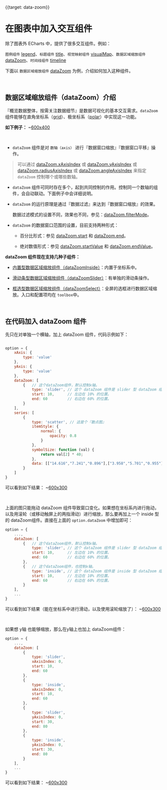 
{{target: data-zoom}}

# 在图表中加入交互组件

除了图表外 ECharts 中，提供了很多交互组件。例如：

`图例组件` [legend](option.html#legend)、`标题组件` [title](option.html#title)、`视觉映射组件` [visualMap](option.html#visualMap)、`数据区域缩放组件` [dataZoom](option.html#dataZoom)、`时间线组件` [timeline](option.html#timeline)

下面以 `数据区域缩放组件` [dataZoom](option.html#dataZoom) 为例，介绍如何加入这种组件。





<br>
<h2>数据区域缩放组件（dataZoom）介绍</h2>

『概览数据整体，按需关注数据细节』是数据可视化的基本交互需求。`dataZoom` 组件能够在直角坐标系（[grid](option.html#grid)）、极坐标系（[polar](option.html#polar)）中实现这一功能。


**如下例子：**
~[600x400](${galleryViewPath}doc-example/scatter-dataZoom-all&edit=1&reset=1)

<br>

+ `dataZoom` 组件是对 `数轴（axis）` 进行『数据窗口缩放』『数据窗口平移』操作。

> 可以通过 [dataZoom.xAxisIndex](option.html#dataZoom.xAxisIndex) 或 [dataZoom.yAxisIndex](option.html#dataZoom.yAxisIndex) 或 [dataZoom.radiusAxisIndex](option.html#dataZoom.radiusAxisIndex) 或 [dataZoom.angleAxisIndex](option.html#dataZoom.angleAxisIndex) 来指定 `dataZoom` 控制哪个或哪些数轴。

+ `dataZoom` 组件可同时存在多个，起到共同控制的作用。控制同一个数轴的组件，会自动联动。下面例子中会详细说明。

+ `dataZoom` 的运行原理是通过『数据过滤』来达到『数据窗口缩放』的效果。

    数据过滤模式的设置不同，效果也不同，参见：[dataZoom.filterMode](option.html#dataZoom.filterMode)。

+ `dataZoom` 的数据窗口范围的设置，目前支持两种形式：

    + 百分比形式：参见 [dataZoom.start](option.html#dataZoom.start) 和 [dataZoom.end](option.html#dataZoom.end)。

    + 绝对数值形式：参见 [dataZoom.startValue](option.html#dataZoom.startValue) 和 [dataZoom.endValue](option.html#dataZoom.endValue)。



**dataZoom 组件现在支持几种子组件：**

+ [内置型数据区域缩放组件（dataZoomInside）](option.html#dataZoom-inside)：内置于坐标系中。

+ [滑动条型数据区域缩放组件（dataZoomSlider）](option.html#dataZoom-slider)：有单独的滑动条操作。

+ [框选型数据区域缩放组件（dataZoomSelect）](option.html#toolbox.feature.dataZoom)：全屏的选框进行数据区域缩放。入口和配置项均在 `toolbox`中。




<br>
<h2>在代码加入 dataZoom 组件</h2>

先只在对单独一个横轴，加上 dataZoom 组件，代码示例如下：

```javascript

option = {
    xAxis: {
        type: 'value'
    },
    yAxis: {
        type: 'value'
    },
    dataZoom: [
        {   // 这个dataZoom组件，默认控制x轴。
            type: 'slider', // 这个 dataZoom 组件是 slider 型 dataZoom 组件
            start: 10,      // 左边在 10% 的位置。
            end: 60         // 右边在 60% 的位置。
        }
    ],
    series: [
        {
            type: 'scatter', // 这是个『散点图』
            itemStyle: {
                normal: {
                    opacity: 0.8
                }
            },
            symbolSize: function (val) {
                return val[2] * 40;
            },
            data: [["14.616","7.241","0.896"],["3.958","5.701","0.955"],["2.768","8.971","0.669"],["9.051","9.710","0.171"],["14.046","4.182","0.536"],["12.295","1.429","0.962"],["4.417","8.167","0.113"],["0.492","4.771","0.785"],["7.632","2.605","0.645"],["14.242","5.042","0.368"]]
        }
    ]
}
```

可以看到如下结果：
~[600x300](${galleryViewPath}doc-example/scatter-tutorial-dataZoom-1&edit=1&reset=1)

<br>

上面的图只能拖动 dataZoom 组件导致窗口变化。如果想在坐标系内进行拖动，以及用滚轮（或移动触屏上的两指滑动）进行缩放，那么要再加上一个 inside 型的 dataZoom组件。直接在上面的 `option.dataZoom` 中增加即可：

```javascript
option = {
    ...,
    dataZoom: [
        {   // 这个dataZoom组件，默认控制x轴。
            type: 'slider', // 这个 dataZoom 组件是 slider 型 dataZoom 组件
            start: 10,      // 左边在 10% 的位置。
            end: 60         // 右边在 60% 的位置。
        },
        {   // 这个dataZoom组件，也控制x轴。
            type: 'inside', // 这个 dataZoom 组件是 inside 型 dataZoom 组件
            start: 10,      // 左边在 10% 的位置。
            end: 60         // 右边在 60% 的位置。
        }
    ],
    ...
}
```

可以看到如下结果（能在坐标系中进行滑动，以及使用滚轮缩放了）：
~[600x300](${galleryViewPath}doc-example/scatter-tutorial-dataZoom-2&edit=1&reset=1)


<br>

如果想 y轴 也能够缩放，那么在y轴上也加上 dataZoom组件：

```javascript
option = {
    ...,
    dataZoom: [
        {
            type: 'slider',
            xAxisIndex: 0,
            start: 10,
            end: 60
        },
        {
            type: 'inside',
            xAxisIndex: 0,
            start: 10,
            end: 60
        },
        {
            type: 'slider',
            yAxisIndex: 0,
            start: 30,
            end: 80
        },
        {
            type: 'inside',
            yAxisIndex: 0,
            start: 30,
            end: 80
        }
    ],
    ...
}
```

可以看到如下结果：
~[600x300](${galleryViewPath}doc-example/scatter-tutorial-dataZoom-3&edit=1&reset=1)


